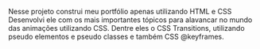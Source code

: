 Nesse projeto construi meu portfólio apenas utilizando HTML e CSS Desenvolvi ele com os mais importantes tópicos para alavancar no mundo das animações utilizando CSS. Dentre eles o CSS Transitions, utilizando pseudo elementos e pseudo classes e também CSS @keyframes.